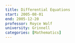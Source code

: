 ```yaml
---
title: Differential Equations
start: 2005-08-01
end: 2005-12-20
professor: Royce Wolf
university: Grinnell
categories: [Mathematics]
---
```

